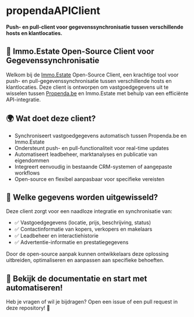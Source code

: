 # propendaAPIClient

**Push- en pull-client voor gegevenssynchronisatie tussen verschillende hosts en klantlocaties.**

## 🔗 Immo.Estate Open-Source Client voor Gegevenssynchronisatie

Welkom bij de [Immo.Estate](https://immo.estate/) Open-Source Client, een krachtige tool voor push- en pull-gegevenssynchronisatie tussen verschillende hosts en klantlocaties. Deze client is ontworpen om vastgoedgegevens uit te wisselen tussen [Propenda.be](https://propenda.be/) en Immo.Estate met behulp van een efficiënte API-integratie.

## 🌍 Wat doet deze client?
- Synchroniseert vastgoedgegevens automatisch tussen Propenda.be en Immo.Estate
- Ondersteunt push- en pull-functionaliteit voor real-time updates
- Automatiseert leadbeheer, marktanalyses en publicatie van eigendommen
- Integreert eenvoudig in bestaande CRM-systemen of aangepaste workflows
- Open-source en flexibel aanpasbaar voor specifieke vereisten

## 🔄 Welke gegevens worden uitgewisseld?
Deze client zorgt voor een naadloze integratie en synchronisatie van:
- ✅ Vastgoedgegevens (locatie, prijs, beschrijving, status)
- ✅ Contactinformatie van kopers, verkopers en makelaars
- ✅ Leadbeheer en interactiehistorie
- ✅ Advertentie-informatie en prestatiegegevens

Door de open-source aanpak kunnen ontwikkelaars deze oplossing uitbreiden, optimaliseren en aanpassen aan specifieke behoeften.

## 📌 Bekijk de documentatie en start met automatiseren!
Heb je vragen of wil je bijdragen? Open een issue of een pull request in deze repository! 🚀
